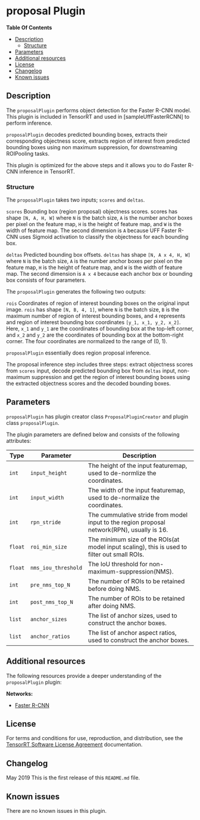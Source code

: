 # proposal Plugin

**Table Of Contents**
- [Description](#description)
    * [Structure](#structure)
- [Parameters](#parameters)
- [Additional resources](#additional-resources)
- [License](#license)
- [Changelog](#changelog)
- [Known issues](#known-issues)

## Description

The `proposalPlugin` performs object detection for the Faster R-CNN model. This plugin is included in TensorRT and used in [sampleUffFasterRCNN] to perform inference.

`proposalPlugin` decodes predicted bounding boxes, extracts their corresponding objectness score, extracts region of interest from predicted bounding boxes using non maximum suppression, for downstreaming ROIPooling tasks.

This plugin is optimized for the above steps and it allows you to do Faster R-CNN inference in TensorRT.


### Structure

The `proposalPlugin` takes two inputs; `scores` and `deltas`.

`scores`
Bounding box (region proposal) objectness scores. scores has shape `[N, A, H, W]` where `N` is the batch size, `A` is the number anchor boxes per pixel on the feature map, `H` is the height of feature map, and `W` is the width of feature map. The second dimension is `A` because UFF Faster R-CNN uses Sigmoid activation to classify the objectness for each bounding box.

`deltas`
Predicted bounding box offsets. `deltas` has shape `[N, A x 4, H, W]` where `N` is the batch size, `A` is the number anchor boxes per pixel on the feature map, `H` is the height of feature map, and `W` is the width of feature map. The second dimension is `A x 4` because each anchor box or bounding box consists of four parameters.


The `proposalPlugin` generates the following two outputs:

`rois`
Coordinates of region of interest bounding boxes on the original input image. `rois` has shape `[N, B, 4, 1]`, where `N` is the batch size, `B` is the maximum number of region of interest bounding boxes, and `4` represents and region of interest bounding box coordinates `[y_1, x_1, y_2, x_2]`. Here, `x_1` and `y_1` are the coordinates of bounding box at the top-left corner, and `x_2` and `y_2` are the coordinates of bounding box at the bottom-right corner. The four coordinates are normalized to the range of (0, 1).


`proposalPlugin` essentially does region proposal inference.

The proposal inference step includes three steps: extract objectness scores from `scores` input, decode predicted bounding box from `deltas` input, non-maximum suppression and get the region of interest bounding boxes using the extracted objectness scores and the decoded bounding boxes.


## Parameters

`proposalPlugin` has plugin creator class `ProposalPluginCreator` and plugin class `proposalPlugin`.

The plugin parameters are defined below and consists of the following attributes:


| Type     | Parameter                | Description
|----------|--------------------------|--------------------------------------------------------
|`int`     |`input_height`                |The height of the input featuremap, used to de-normlize the coordinates.
|`int`     |`input_width`                 |The width of the input featuremap, used to de-normalize the coordinates.
|`int`     |`rpn_stride`                  |The cummulative stride from model input to the region proposal network(RPN), usually is 16.
|`float`   |`roi_min_size`                |The minimum size of the ROIs(at model input scaling), this is used to filter out small ROIs.
|`float`   |`nms_iou_threshold`           |The IoU threshold for non-maximum-suppression(NMS).
|`int`     |`pre_nms_top_N`               |The number of ROIs to be retained before doing NMS.
|`int`     |`post_nms_top_N`              |The number of ROIs to be retained after doing NMS.
|`list`    |`anchor_sizes`                |The list of anchor sizes, used to construct the anchor boxes.
|`list`    |`anchor_ratios`               |The list of anchor aspect ratios, used to construct the anchor boxes.



## Additional resources

The following resources provide a deeper understanding of the `proposalPlugin` plugin:

**Networks:**
-   [Faster R-CNN](https://arxiv.org/abs/1506.01497)

## License

For terms and conditions for use, reproduction, and distribution, see the [TensorRT Software License Agreement](https://docs.nvidia.com/deeplearning/sdk/tensorrt-sla/index.html) 
documentation.


## Changelog

May 2019
This is the first release of this `README.md` file.


## Known issues

There are no known issues in this plugin.
